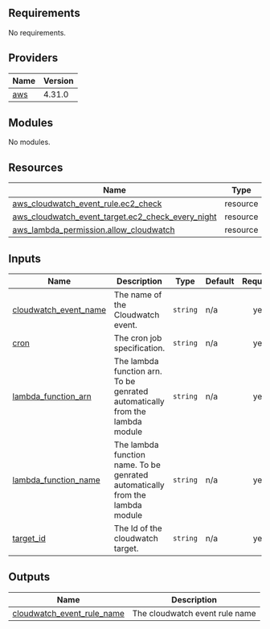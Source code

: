 ## Requirements

No requirements.

## Providers

| Name | Version |
|------|---------|
| <a name="provider_aws"></a> [aws](#provider\_aws) | 4.31.0 |

## Modules

No modules.

## Resources

| Name | Type |
|------|------|
| [aws_cloudwatch_event_rule.ec2_check](https://registry.terraform.io/providers/hashicorp/aws/latest/docs/resources/cloudwatch_event_rule) | resource |
| [aws_cloudwatch_event_target.ec2_check_every_night](https://registry.terraform.io/providers/hashicorp/aws/latest/docs/resources/cloudwatch_event_target) | resource |
| [aws_lambda_permission.allow_cloudwatch](https://registry.terraform.io/providers/hashicorp/aws/latest/docs/resources/lambda_permission) | resource |

## Inputs

| Name | Description | Type | Default | Required |
|------|-------------|------|---------|:--------:|
| <a name="input_cloudwatch_event_name"></a> [cloudwatch\_event\_name](#input\_cloudwatch\_event\_name) | The name of the Cloudwatch event. | `string` | n/a | yes |
| <a name="input_cron"></a> [cron](#input\_cron) | The cron job specification. | `string` | n/a | yes |
| <a name="input_lambda_function_arn"></a> [lambda\_function\_arn](#input\_lambda\_function\_arn) | The lambda function arn. To be genrated automatically from the lambda module | `string` | n/a | yes |
| <a name="input_lambda_function_name"></a> [lambda\_function\_name](#input\_lambda\_function\_name) | The lambda function name. To be genrated automatically from the lambda module | `string` | n/a | yes |
| <a name="input_target_id"></a> [target\_id](#input\_target\_id) | The Id of the cloudwatch target. | `string` | n/a | yes |

## Outputs

| Name | Description |
|------|-------------|
| <a name="output_cloudwatch_event_rule_name"></a> [cloudwatch\_event\_rule\_name](#output\_cloudwatch\_event\_rule\_name) | The cloudwatch event rule name |
